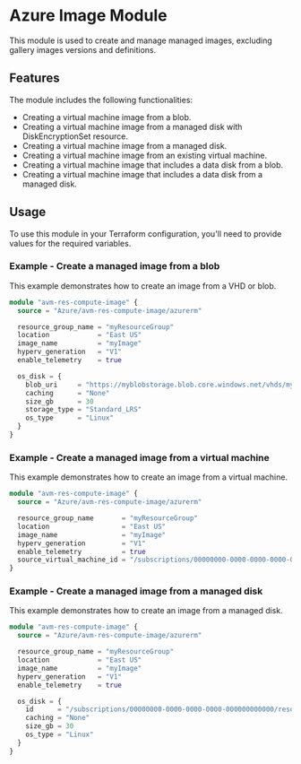 # Azure Image Module

This module is used to create and manage managed images, excluding gallery images versions and definitions.

## Features

The module includes the following functionalities:

- Creating a virtual machine image from a blob.
- Creating a virtual machine image from a managed disk with DiskEncryptionSet resource.
- Creating a virtual machine image from a managed disk.
- Creating a virtual machine image from an existing virtual machine.
- Creating a virtual machine image that includes a data disk from a blob.
- Creating a virtual machine image that includes a data disk from a managed disk.

## Usage

To use this module in your Terraform configuration, you'll need to provide values for the required variables.

### Example - Create a managed image from a blob

This example demonstrates how to create an image from a VHD or blob.

```terraform
module "avm-res-compute-image" {
  source = "Azure/avm-res-compute-image/azurerm"

  resource_group_name = "myResourceGroup"
  location            = "East US"
  image_name          = "myImage"
  hyperv_generation   = "V1"
  enable_telemetry    = true

  os_disk = {
    blob_uri     = "https://myblobstorage.blob.core.windows.net/vhds/my-vhd.vhd"
    caching      = "None"
    size_gb      = 30
    storage_type = "Standard_LRS"
    os_type      = "Linux"
  }
}
```

### Example - Create a managed image from a virtual machine

This example demonstrates how to create an image from a virtual machine.

```terraform
module "avm-res-compute-image" {
  source = "Azure/avm-res-compute-image/azurerm"

  resource_group_name       = "myResourceGroup"
  location                  = "East US"
  image_name                = "myImage"
  hyperv_generation         = "V1"
  enable_telemetry          = true
  source_virtual_machine_id = "/subscriptions/00000000-0000-0000-0000-000000000000/resourceGroups/myResourceGroup/providers/Microsoft.Compute/virtualMachines/myVM"
}
```

### Example - Create a managed image from a managed disk

This example demonstrates how to create an image from a managed disk.

```terraform
module "avm-res-compute-image" {
  source = "Azure/avm-res-compute-image/azurerm"

  resource_group_name = "myResourceGroup"
  location            = "East US"
  image_name          = "myImage"
  hyperv_generation   = "V1"
  enable_telemetry    = true

  os_disk = {
    id      = "/subscriptions/00000000-0000-0000-0000-000000000000/resourceGroups/myResourceGroup/providers/Microsoft.Compute/disks/myDisk"
    caching = "None"
    size_gb = 30
    os_type = "Linux"
  }
}
```
